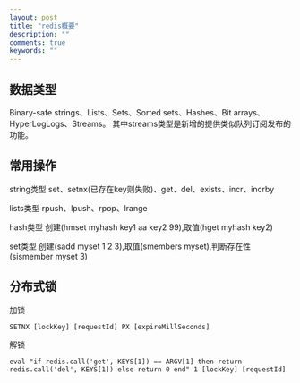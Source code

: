 ```yaml
---
layout: post
title: "redis概要"
description: ""
comments: true
keywords: ""
---
```


## 数据类型

Binary-safe strings、Lists、Sets、Sorted sets、Hashes、Bit arrays、HyperLogLogs、Streams。
其中streams类型是新增的提供类似队列订阅发布的功能。

## 常用操作

string类型 set、setnx(已存在key则失败)、get、del、exists、incr、incrby

lists类型 rpush、lpush、rpop、lrange

hash类型  创建(hmset myhash  key1 aa key2 99),取值(hget myhash key2)

set类型 创建(sadd myset 1 2 3),取值(smembers myset),判断存在性(sismember myset 3)

## 分布式锁

加锁

```
SETNX [lockKey] [requestId] PX [expireMillSeconds]
```

解锁

```
eval "if redis.call('get', KEYS[1]) == ARGV[1] then return redis.call('del', KEYS[1]) else return 0 end" 1 [lockKey] [requestId]
```

